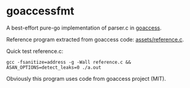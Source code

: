 # goaccessfmt

A best-effort pure-go implementation of parser.c in [goaccess](https://goaccess.io/).

Reference program extracted from goaccess code: [assets/reference.c](assets/reference.c). 

Quick test reference.c:

```shell
gcc -fsanitize=address -g -Wall reference.c && ASAN_OPTIONS=detect_leaks=0 ./a.out
```

Obviously this program uses code from goaccess project (MIT).
